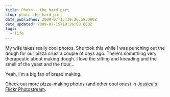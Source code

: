 ```yaml
---
title: Photo - the hard part
slug: photo-the-hard-part
date_published: 2009-07-15T19:26:58.000Z
date_updated: 2009-07-15T19:26:58.000Z
tags:
  - life
---
```


My wife takes really cool photos. She took this while I was punching out the dough for our pizza crust a couple of days ago. There's something very therapeutic about making dough. I love the sifting and kneading and the smell of the yeast and the flour...

Yeah, I'm a big fan of bread making.

Check out more pizza-making photos (and other cool ones) in [Jessica's Flickr Photostream](http://www.flickr.com/photos/wayside_violet/).
